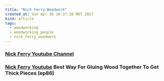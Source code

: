 ```yaml
---
title: "Nick Ferry Woodwork"
created_at: Sun Apr 30 18:37:10 MDT 2017
kind: article
tags:
  - woodworking
  - woodworking_people
  - nick_ferry_woodwork
---
```


<h3>
  <a href="https://www.youtube.com/channel/UCrbGKAwkVaQmTowmTYBm5Vg" target="_blank">Nick Ferry Youtube Channel</a>
</h3>

<h3>
  <a href="https://www.youtube.com/watch?v=Il5vFKGv3Uc" target="_blank">Nick Ferry Youtube</a>
  Best Way For Gluing Wood Together To Get Thick Pieces (ep86)
</h3>

<!--
html boilerplate
<a href="" target="_blank"></a>
<a name=""></a>
<img src="" width="400px">
<ul>
  <li></li>
</ul>
<pre>
</pre>
<pre><code>
</code></pre>
<math xmlns='http://www.w3.org/1998/Math/MathML' display='block'>
</math>
-->
